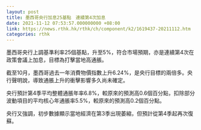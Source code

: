 ```yaml
---
layout: post
title: 墨西哥央行加息25基點　連續第4次加息
date: 2021-11-12 07:53:57.000000000 +08:00
link: https://news.rthk.hk/rthk/ch/component/k2/1619437-20211112.htm
categories: rthk
---
```


墨西哥央行上調基準利率25個基點，升至5%，符合市場預期，亦是連續第4次在政策會議上加息，目標為打擊當地高通脹。

截至10月，墨西哥過去一年消費物價指數上升6.24%，是央行目標的兩倍多。央行聲明說，導致通脹上升的衝擊影響多久尚未確定。

央行預計第4季平均整體通脹年率6.8%，較原來的預測高0.6個百分點，扣除部分波動項目的平均核心年通脹率5.5%，較原來的預測高0.2個百分點。

央行又強調，初步數據顯示當地經濟在第3季出現萎縮，但預計從第4季起再次復蘇。
